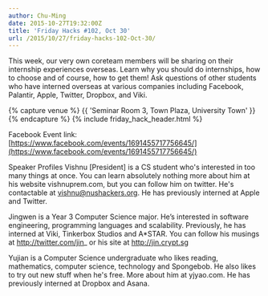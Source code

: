 ```yaml
---
author: Chu-Ming
date: 2015-10-27T19:32:00Z
title: 'Friday Hacks #102, Oct 30'
url: /2015/10/27/friday-hacks-102-Oct-30/
---
```


This week, our very own coreteam members will be sharing on their internship experiences overseas. Learn why you should do internships, how to choose and of course, how to get them! Ask questions of other students who have interned overseas at various companies including Facebook, Palantir, Apple, Twitter, Dropbox, and Viki. 

{% capture venue %}
    {{ 'Seminar Room 3, Town Plaza, University Town' }}
{% endcapture %}
{% include friday_hack_header.html %}

Facebook Event link: [https://www.facebook.com/events/1691455717756645/](https://www.facebook.com/events/1691455717756645/)

Speaker Profiles
Vishnu [President] is a CS student who's interested in too many things at once. You can learn absolutely nothing more about him at his website vishnuprem.com, but you can follow him on twitter. He's contactable at vishnu@nushackers.org. He has previously interned at Apple and Twitter.

Jingwen is a Year 3 Computer Science major. He’s interested in software engineering, programming languages and scalability. Previously, he has interned at Viki, Tinkerbox Studios and A*STAR. You can follow his musings at http://twitter.com/jin_ or his site at http://jin.crypt.sg

Yujian is a Computer Science undergraduate who likes reading, mathematics, computer science, technology and Spongebob. He also likes to try out new stuff when he's free. More about him at yjyao.com. He has previously interned at Dropbox and Asana.